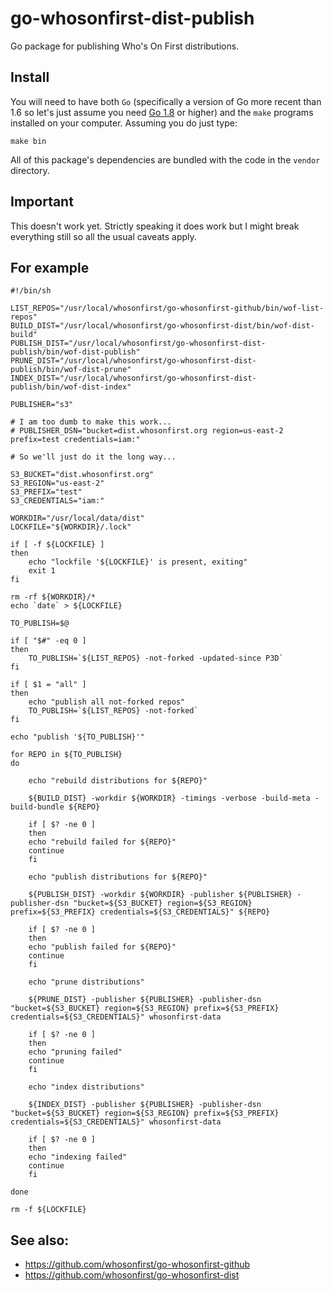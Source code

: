 # go-whosonfirst-dist-publish

Go package for publishing Who's On First distributions.

## Install

You will need to have both `Go` (specifically a version of Go more recent than 1.6 so let's just assume you need [Go 1.8](https://golang.org/dl/) or higher) and the `make` programs installed on your computer. Assuming you do just type:

```
make bin
```

All of this package's dependencies are bundled with the code in the `vendor` directory.

## Important

This doesn't work yet. Strictly speaking it does work but I might break everything still so all the usual caveats apply.

## For example

```
#!/bin/sh

LIST_REPOS="/usr/local/whosonfirst/go-whosonfirst-github/bin/wof-list-repos"
BUILD_DIST="/usr/local/whosonfirst/go-whosonfirst-dist/bin/wof-dist-build"
PUBLISH_DIST="/usr/local/whosonfirst/go-whosonfirst-dist-publish/bin/wof-dist-publish"
PRUNE_DIST="/usr/local/whosonfirst/go-whosonfirst-dist-publish/bin/wof-dist-prune"
INDEX_DIST="/usr/local/whosonfirst/go-whosonfirst-dist-publish/bin/wof-dist-index"

PUBLISHER="s3"

# I am too dumb to make this work...
# PUBLISHER_DSN="bucket=dist.whosonfirst.org region=us-east-2 prefix=test credentials=iam:"

# So we'll just do it the long way...

S3_BUCKET="dist.whosonfirst.org"
S3_REGION="us-east-2"
S3_PREFIX="test"
S3_CREDENTIALS="iam:"

WORKDIR="/usr/local/data/dist"
LOCKFILE="${WORKDIR}/.lock"

if [ -f ${LOCKFILE} ]
then
    echo "lockfile '${LOCKFILE}' is present, exiting"
    exit 1
fi

rm -rf ${WORKDIR}/*
echo `date` > ${LOCKFILE}

TO_PUBLISH=$@

if [ "$#" -eq 0 ]
then   
    TO_PUBLISH=`${LIST_REPOS} -not-forked -updated-since P3D`
fi

if [ $1 = "all" ]
then
    echo "publish all not-forked repos"    
    TO_PUBLISH=`${LIST_REPOS} -not-forked`
fi

echo "publish '${TO_PUBLISH}'"

for REPO in ${TO_PUBLISH}
do
    
    echo "rebuild distributions for ${REPO}"
    
    ${BUILD_DIST} -workdir ${WORKDIR} -timings -verbose -build-meta -build-bundle ${REPO}

    if [ $? -ne 0 ]
    then
	echo "rebuild failed for ${REPO}"
	continue
    fi
       
    echo "publish distributions for ${REPO}"
    
    ${PUBLISH_DIST} -workdir ${WORKDIR} -publisher ${PUBLISHER} -publisher-dsn "bucket=${S3_BUCKET} region=${S3_REGION} prefix=${S3_PREFIX} credentials=${S3_CREDENTIALS}" ${REPO}

    if [ $? -ne 0 ]
    then
	echo "publish failed for ${REPO}"
	continue
    fi
    
    echo "prune distributions"

    ${PRUNE_DIST} -publisher ${PUBLISHER} -publisher-dsn "bucket=${S3_BUCKET} region=${S3_REGION} prefix=${S3_PREFIX} credentials=${S3_CREDENTIALS}" whosonfirst-data

    if [ $? -ne 0 ]
    then
	echo "pruning failed"
	continue
    fi
    
    echo "index distributions"
    
    ${INDEX_DIST} -publisher ${PUBLISHER} -publisher-dsn "bucket=${S3_BUCKET} region=${S3_REGION} prefix=${S3_PREFIX} credentials=${S3_CREDENTIALS}" whosonfirst-data

    if [ $? -ne 0 ]
    then
	echo "indexing failed"
	continue
    fi
    
done

rm -f ${LOCKFILE}
```

## See also:

* https://github.com/whosonfirst/go-whosonfirst-github
* https://github.com/whosonfirst/go-whosonfirst-dist